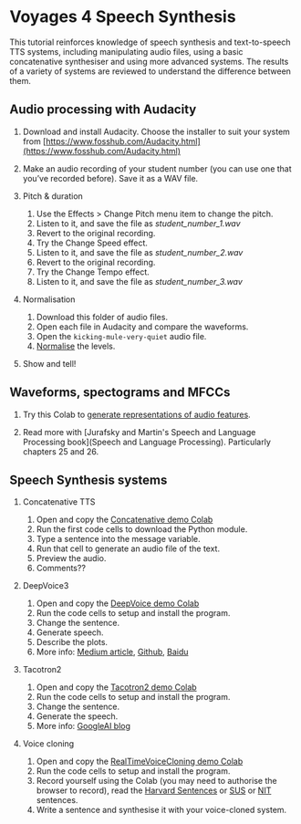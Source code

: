 # Voyages 4 Speech Synthesis

This tutorial reinforces knowledge of speech synthesis and text-to-speech TTS systems, including manipulating audio files, using a basic concatenative synthesiser and using more advanced systems. The results of a variety of systems are reviewed to understand the difference between them.

## Audio processing with Audacity

1. Download and install Audacity. Choose the installer to suit your system from [https://www.fosshub.com/Audacity.html](https://www.fosshub.com/Audacity.html)

2. Make an audio recording of your student number (you can use one that you’ve recorded before). Save it as a WAV file. 

3. Pitch & duration
    1. Use the Effects > Change Pitch menu item to change the pitch.
    2. Listen to it, and save the file as _student_number_1.wav_
    3. Revert to the original recording.
    4. Try the Change Speed effect.
    5. Listen to it, and save the file as _student_number_2.wav_
    6. Revert to the original recording.
    7. Try the Change Tempo effect.
    8. Listen to it, and save the file as _student_number_3.wav_

4. Normalisation
    1. Download this folder of audio files. 
    2. Open each file in Audacity and compare the waveforms.  
    3. Open the `kicking-mule-very-quiet` audio file.
    4. [Normalise](https://manual.audacityteam.org/man/amplify_and_normalize.html) the levels.

5. Show and tell!



## Waveforms, spectograms and MFCCs

1. Try this Colab to [generate representations of audio features](https://colab.research.google.com/drive/12-Czo-WeSfY9I6u2x4_0TR4VKTvyLX3x?usp=sharing).

2. Read more with [Jurafsky and Martin's Speech and Language Processing book](Speech and Language Processing). Particularly chapters 25 and 26.

## Speech Synthesis systems

1. Concatenative TTS
    1. Open and copy the [Concatenative demo Colab](https://colab.research.google.com/drive/1958MzguphQEcyr_IQnGYVnZ5ubmHoWZK?usp=sharing)
    2. Run the first code cells to download the Python module.
    3. Type a sentence into the message variable.
    4. Run that cell to generate an audio file of the text.
    5. Preview the audio. 
    6. Comments??

2. DeepVoice3
    1. Open and copy the [DeepVoice demo Colab](https://colab.research.google.com/drive/1nfqx3sc98n1F0D5WSEDjH5Vy6mibOSVt?usp=sharing)
    2. Run the code cells to setup and install the program.
    3. Change the sentence.
    4. Generate speech.
    5. Describe the plots.
    6. More info: [Medium article](https://medium.com/a-paper-a-day-will-have-you-screaming-hurray/day-6-deep-voice-3-scaling-text-to-speech-with-convolutional-sequence-learning-16c3e8be4eda), [Github](https://github.com/r9y9/deepvoice3_pytorch), [Baidu](http://research.baidu.com/Blog/index-view?id=91)

3. Tacotron2
    1. Open and copy the [Tacotron2 demo Colab](https://colab.research.google.com/drive/1s0GMSj8kjI_GkG9PSkFztJ2tmC9PnjYA?usp=sharing)
    2. Run the code cells to setup and install the program.
    3. Change the sentence.
    4. Generate the speech.
    5. More info: [GoogleAI blog](https://ai.googleblog.com/2017/12/tacotron-2-generating-human-like-speech.html)

4. Voice cloning
    1. Open and copy the [RealTimeVoiceCloning demo Colab](https://colab.research.google.com/drive/1xvJCK_xMtubrY8CYDPW5CoUDOOJK0Pde?usp=sharing)
    2. Run the code cells to setup and install the program.
    3. Record yourself using the Colab (you may need to authorise the browser to record), read the [Harvard Sentences](http://www.cs.cmu.edu/afs/cs.cmu.edu/project/fgdata/OldFiles/Recorder.app/utterances/Type1/harvsents.txt) or [SUS](https://colab.research.google.com/drive/1wtV13ws3IxmyZ8bOadPJJBcLXiQMi9zH?usp=sharing) or [NIT](http://research.nii.ac.jp/src/en/NITECH-EN.html) sentences.
    4. Write a sentence and synthesise it with your voice-cloned system.
